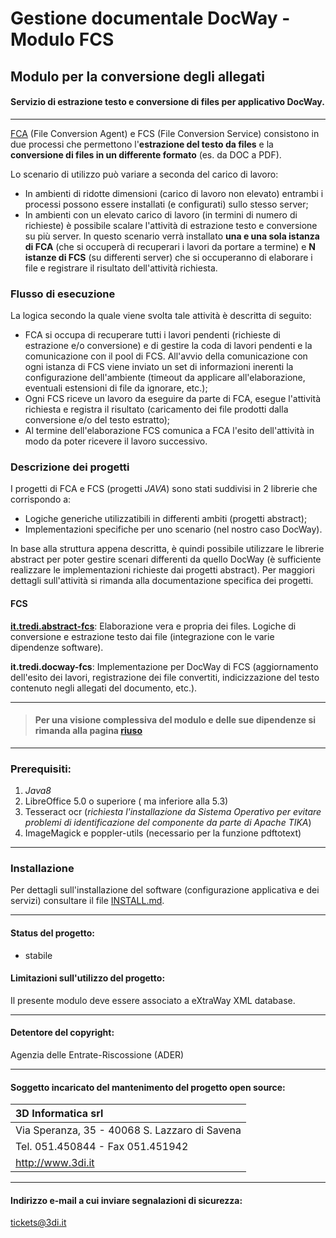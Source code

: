 # Gestione documentale DocWay - Modulo FCS

## Modulo per la conversione degli allegati

#### Servizio di estrazione testo e conversione di files per applicativo DocWay.
___
[FCA](https://github.com/agenziaentrateriscossione/docway-fca) (File Conversion Agent) e FCS (File Conversion Service) consistono in due processi che permettono l'**estrazione del testo da files** e la **conversione di files in un differente formato** (es. da DOC a PDF). 

Lo scenario di utilizzo può variare a seconda del carico di lavoro:
- In ambienti di ridotte dimensioni (carico di lavoro non elevato) entrambi i processi possono essere installati (e configurati) sullo stesso server;
- In ambienti con un elevato carico di lavoro (in termini di numero di richieste) è possibile scalare l'attività di estrazione testo e conversione su più server. In questo scenario verrà installato **una e una sola istanza di FCA** (che si occuperà di recuperari i lavori da portare a termine) e **N istanze di FCS** (su differenti server) che si occuperanno di elaborare i file e registrare il risultato dell'attività richiesta.

### Flusso di esecuzione

La logica secondo la quale viene svolta tale attività è descritta di seguito:
- FCA si occupa di recuperare tutti i lavori pendenti (richieste di estrazione e/o conversione) e di gestire la coda di lavori pendenti e la comunicazione con il pool di FCS. All'avvio della comunicazione con ogni istanza di FCS viene inviato un set di informazioni inerenti la configurazione dell'ambiente (timeout da applicare all'elaborazione, eventuali estensioni di file da ignorare, etc.);
- Ogni FCS riceve un lavoro da eseguire da parte di FCA, esegue l'attività richiesta e registra il risultato (caricamento dei file prodotti dalla conversione e/o del testo estratto);
- Al termine dell'elaborazione FCS comunica a FCA l'esito dell'attività in modo da poter ricevere il lavoro successivo.

### Descrizione dei progetti

I progetti di FCA e FCS (progetti _JAVA_) sono stati suddivisi in 2 librerie che corrispondo a:
- Logiche generiche utilizzatibili in differenti ambiti (progetti abstract);
- Implementazioni specifiche per uno scenario (nel nostro caso DocWay).

In base alla struttura appena descritta, è quindi possibile utilizzare le librerie abstract per poter gestire scenari differenti da quello DocWay (è sufficiente realizzare le implementazioni richieste dai progetti abstract). Per maggiori dettagli sull'attività si rimanda alla documentazione specifica dei progetti.

#### FCS

[**it.tredi.abstract-fcs**](https://github.com/agenziaentrateriscossione/abstract-fcs): Elaborazione vera e propria dei files. Logiche di conversione e estrazione testo dai file (integrazione con le varie dipendenze software).

**it.tredi.docway-fcs**: Implementazione per DocWay di FCS (aggiornamento dell'esito dei lavori, registrazione dei file convertiti, indicizzazione del testo contenuto negli allegati del documento, etc.).
___

> #### Per una visione complessiva del modulo e delle sue dipendenze si rimanda alla pagina [riuso](https://github.com/agenziaentrateriscossione/riuso)
___
### Prerequisiti:
1. _Java8_
2. LibreOffice 5.0 o superiore ( ma inferiore alla 5.3)
3. Tesseract ocr (_richiesta l'installazione da Sistema Operativo per evitare problemi di identificazione del componente da parte di Apache TIKA_)
4. ImageMagick e poppler-utils (necessario per la funzione pdftotext)

___
### Installazione

Per dettagli sull'installazione del software (configurazione applicativa e dei servizi) consultare il file [INSTALL.md](INSTALL.md).

___
#### Status del progetto:

- stabile

#### Limitazioni sull'utilizzo del progetto:

Il presente modulo deve essere associato a eXtraWay XML database.

___
#### Detentore del copyright:

Agenzia delle Entrate-Riscossione (ADER)

___
#### Soggetto incaricato del mantenimento del progetto open source:
| 3D Informatica srl |
| :------------------- |
| Via Speranza, 35 - 40068 S. Lazzaro di Savena |
| Tel. 051.450844 - Fax 051.451942 |
| http://www.3di.it |

___
#### Indirizzo e-mail a cui inviare segnalazioni di sicurezza:
tickets@3di.it
